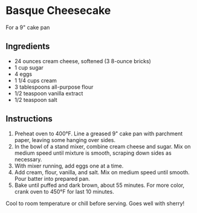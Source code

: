 # Basque Cheesecake

For a 9" cake pan

## Ingredients

- 24 ounces cream cheese, softened (3 8-ounce bricks)
- 1 cup sugar
- 4 eggs
- 1 1/4 cups cream
- 3 tablespoons all-purpose flour
- 1/2 teaspoon vanilla extract
- 1/2 teaspoon salt

## Instructions

1. Preheat oven to 400°F. Line a greased 9" cake pan with parchment paper, leaving some hanging over sides.
2. In the bowl of a stand mixer, combine cream cheese and sugar. Mix on medium speed until mixture is smooth, scraping down sides as necessary.
3. With mixer running, add eggs one at a time.
4. Add cream, flour, vanilla, and salt. Mix on medium speed until smooth. Pour batter into prepared pan.
5. Bake until puffed and dark brown, about 55 minutes. For more color, crank oven to 450°F for last 10 minutes.

Cool to room temperature or chill before serving. Goes well with sherry!
